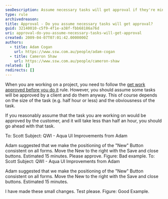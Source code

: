 ```yaml
---
seoDescription: Assume necessary tasks will get approval if they're minor and obvious, saving time and effort.
type: rule
archivedreason:
title: Approval - Do you assume necessary tasks will get approval?
guid: 32140010-c5f9-4f1e-a38f-fbb68186a76d
uri: approval-do-you-assume-necessary-tasks-will-get-approval
created: 2009-04-07T07:01:42.0000000Z
authors:
  - title: Adam Cogan
    url: https://www.ssw.com.au/people/adam-cogan
  - title: Cameron Shaw
    url: https://www.ssw.com.au/people/cameron-shaw
related: []
redirects: []
---
```


When you are working on a project, you need to follow the [get work approved before you do it](/approval-do-you-get-work-approved-before-you-do-it) rule. However, you should assume some tasks will be approved by a client and do them anyway. This of course depends on the size of the task (e.g. half hour or less) and the obviousness of the task.

<!--endintro-->

If you reasonably assume that the task you are working on would be approved by the customer, and it will take less than half an hour, you should go ahead with that task.

To: Scott
Subject: QWI - Aqua UI Improvements from Adam

Adam suggested that we make the positioning of the "New" Button consistent on all forms. Move the New to the right with the Save and close buttons. Estimated 15 minutes.
Please approve.
Figure: Bad example.
To: Scott
Subject: QWI - Aqua UI Improvements from Adam

Adam suggested that we make the positioning of the "New" Button consistent on all forms. Move the New to the right with the Save and close buttons. Estimated 15 minutes.

I have made these small changes. Test please.
Figure: Good Example.
